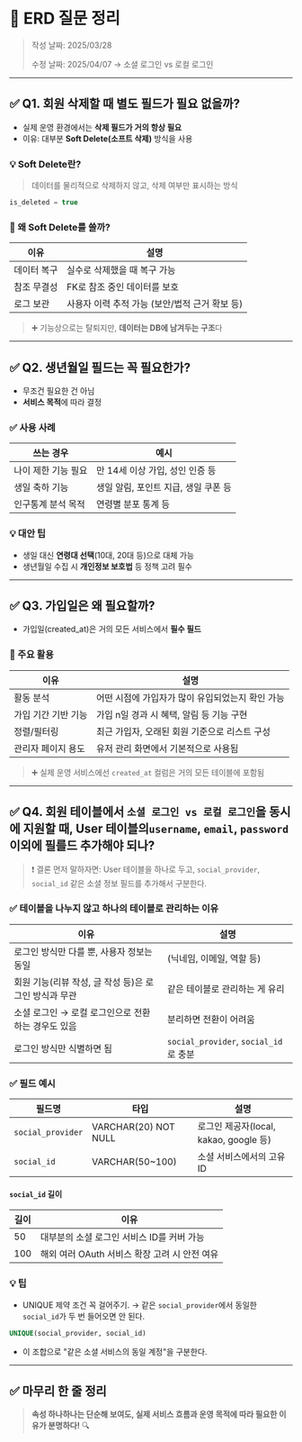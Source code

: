 # 📌 ERD 질문 정리
> 작성 날짜: 2025/03/28
> 
> 수정 날짜: 2025/04/07 → 소셜 로그인 vs 로컬 로그인

---

## ✅ Q1. 회원 삭제할 때 별도 필드가 필요 없을까?

- 실제 운영 환경에서는 **삭제 필드가 거의 항상 필요**
- 이유: 대부분 **Soft Delete(소프트 삭제)** 방식을 사용

### 💡 Soft Delete란?
> 데이터를 물리적으로 삭제하지 않고, 삭제 여부만 표시하는 방식

```sql
is_deleted = true
```

### 📌 왜 Soft Delete를 쓸까?

| 이유         | 설명                                                            |
|--------------|-----------------------------------------------------------------|
| 데이터 복구   | 실수로 삭제했을 때 복구 가능                                     |
| 참조 무결성   | FK로 참조 중인 데이터를 보호                                     |
| 로그 보관     | 사용자 이력 추적 가능 (보안/법적 근거 확보 등)                    |

> ➕ 기능상으로는 탈퇴지만, **데이터는 DB에 남겨두는 구조**다

---

## ✅ Q2. 생년월일 필드는 꼭 필요한가?

- 무조건 필요한 건 아님
- **서비스 목적**에 따라 결정

### ✅ 사용 사례

| 쓰는 경우           | 예시                                           |
|----------------------|------------------------------------------------|
| 나이 제한 기능 필요   | 만 14세 이상 가입, 성인 인증 등                |
| 생일 축하 기능        | 생일 알림, 포인트 지급, 생일 쿠폰 등            |
| 인구통계 분석 목적    | 연령별 분포 통계 등                              |

### 💡 대안 팁
- 생일 대신 **연령대 선택**(10대, 20대 등)으로 대체 가능
- 생년월일 수집 시 **개인정보 보호법** 등 정책 고려 필수

---

## ✅ Q3. 가입일은 왜 필요할까?

- 가입일(created_at)은 거의 모든 서비스에서 **필수 필드**

### 📌 주요 활용

| 이유              | 설명                                                            |
|-------------------|-----------------------------------------------------------------|
| 활동 분석         | 어떤 시점에 가입자가 많이 유입되었는지 확인 가능                 |
| 가입 기간 기반 기능 | 가입 n일 경과 시 혜택, 알림 등 기능 구현                        |
| 정렬/필터링       | 최근 가입자, 오래된 회원 기준으로 리스트 구성                   |
| 관리자 페이지 용도 | 유저 관리 화면에서 기본적으로 사용됨                             |

> ➕ 실제 운영 서비스에선 `created_at` 컬럼은 거의 모든 테이블에 포함됨

---

## ✅ Q4. 회원 테이블에서 `소셜 로그인 vs 로컬 로그인`을 동시에 지원할 때, User 테이블의`username`, `email`, `password` 이외에 필를드 추가해야 되나?
> ❗ 결론 먼저 말하자면: User 테이블을 하나로 두고, `social_provider`, `social_id` 같은 소셜 정보 필드를 추가해서 구분한다.

### ✅ 테이블을 나누지 않고 하나의 테이블로 관리하는 이유
| 이유 | 설명 |
|------|------|
|로그인 방식만 다를 뿐, 사용자 정보는 동일 | (닉네임, 이메일, 역할 등) |
| 회원 기능(리뷰 작성, 글 작성 등)은 로그인 방식과 무관 | 같은 테이블로 관리하는 게 유리
| 소셜 로그인 → 로컬 로그인으로 전환하는 경우도 있음 | 분리하면 전환이 어려움 |
| 로그인 방식만 식별하면 됨 | `social_provider`, `social_id`로 충분 |

### ✅ 필드 예시
| 필드명 | 타입 | 설명|
|--------|------|------|
| `social_provider` | VARCHAR(20) NOT NULL | 로그인 제공자(local, kakao, google 등) |
| `social_id` | VARCHAR(50~100) | 소셜 서비스에서의 고유 ID |

#### `social_id` 길이
| 길이 | 이유 |
|------|------|
| 50 | 대부분의 소셜 로그인 서비스 ID를 커버 가능 |
| 100 | 해외 여러 OAuth 서비스 확장 고려 시 안전 여유 |

### 💡 팁
- UNIQUE 제약 조건 꼭 걸어주기.
  → 같은 `social_provider`에서 동일한 `social_id`가 두 번 들어오면 안 된다.
```sql
UNIQUE(social_provider, social_id)
```
- 이 조합으로 "같은 소셜 서비스의 동일 계정"을 구분한다.

---

## ✅ 마무리 한 줄 정리

> **속성 하나하나는 단순해 보여도, 실제 서비스 흐름과 운영 목적에 따라 필요한 이유가 분명하다!** 🔍
